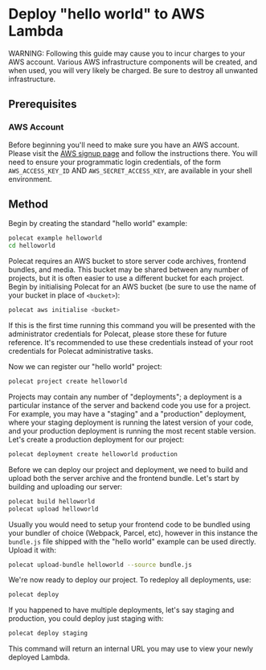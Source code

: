 # Deploy "hello world" to AWS Lambda

WARNING: Following this guide may cause you to incur charges to your
AWS account. Various AWS infrastructure components will be created,
and when used, you will very likely be charged. Be sure to destroy all
unwanted infrastructure.

## Prerequisites

### AWS Account

Before beginning you'll need to make sure you have an AWS
account. Please visit the [AWS signup
page](https://portal.aws.amazon.com/billing/signup#/start) and follow
the instructions there. You will need to ensure your programmatic
login credentials, of the form `AWS_ACCESS_KEY_ID` AND
`AWS_SECRET_ACCESS_KEY`, are available in your shell environment.

## Method

Begin by creating the standard "hello world" example:

```bash
polecat example helloworld
cd helloworld
```


Polecat requires an AWS bucket to store server code archives, frontend
bundles, and media. This bucket may be shared between any number of
projects, but it is often easier to use a different bucket for each
project. Begin by initialising Polecat for an AWS bucket (be sure to
use the name of your bucket in place of `<bucket>`):

```bash
polecat aws initialise <bucket>
```

If this is the first time running this command you will be presented
with the administrator credentials for Polecat, please store these for
future reference. It's recommended to use these credentials instead of
your root credentials for Polecat administrative tasks.

Now we can register our "hello world" project:

```bash
polecat project create helloworld
```

Projects may contain any number of "deployments"; a deployment is a
particular instance of the server and backend code you use for a
project. For example, you may have a "staging" and a "production"
deployment, where your staging deployment is running the latest
version of your code, and your production deployment is running the
most recent stable version. Let's create a production deployment for
our project:

```bash
polecat deployment create helloworld production
```

Before we can deploy our project and deployment, we need to build and
upload both the server archive and the frontend bundle. Let's start by
building and uploading our server:

```bash
polecat build helloworld
polecat upload helloworld
```

Usually you would need to setup your frontend code to be bundled using
your bundler of choice (Webpack, Parcel, etc), however in this
instance the `bundle.js` file shipped with the "hello world" example
can be used directly. Upload it with:

```bash
polecat upload-bundle helloworld --source bundle.js
```

We're now ready to deploy our project. To redeploy all deployments,
use:

```bash
polecat deploy
```

If you happened to have multiple deployments, let's say staging and
production, you could deploy just staging with:

```bash
polecat deploy staging
```

This command will return an internal URL you may use to view your
newly deployed Lambda.
